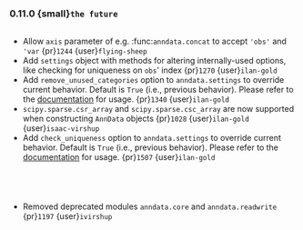 ### 0.11.0 {small}`the future`

```{rubric} Features
```
* Allow `axis` parameter of e.g. :func:`anndata.concat` to accept `'obs'` and `'var` {pr}`1244` {user}`flying-sheep`
* Add `settings` object with methods for altering internally-used options, like checking for uniqueness on `obs`' index {pr}`1270` {user}`ilan-gold`
* Add `remove_unused_categories` option to `anndata.settings` to override current behavior.  Default is `True` (i.e., previous behavior).  Please refer to the [documentation](https://anndata.readthedocs.io/en/latest/generated/anndata.settings.html) for usage.  {pr}`1340` {user}`ilan-gold`
* `scipy.sparse.csr_array` and `scipy.sparse.csc_array` are now supported when constructing `AnnData` objects {pr}`1028` {user}`ilan-gold` {user}`isaac-virshup`
* Add `check_uniqueness` option to `anndata.settings` to override current behavior.  Default is `True` (i.e., previous behavior).  Please refer to the [documentation](https://anndata.readthedocs.io/en/latest/generated/anndata.settings.html) for usage.  {pr}`1507` {user}`ilan-gold`

```{rubric} Bugfix
```

```{rubric} Documentation
```

```{rubric} Performance
```

```{rubric} Breaking
```

* Removed deprecated modules `anndata.core` and `anndata.readwrite` {pr}`1197` {user}`ivirshup`
